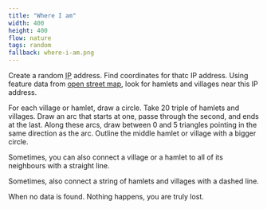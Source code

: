 ```yaml
---
title: "Where I am"
width: 400
height: 400
flow: nature
tags: random
fallback: where-i-am.png
---
```


Create a random <abbr title="Internet Protocol">IP</abbr> address. Find coordinates for thatc IP address. Using feature data from [open street map](https://wiki.openstreetmap.org/wiki/Map_features), look for hamlets and villages near this IP address.

For each village or hamlet, draw a circle. Take 20 triple of hamlets and villages. Draw an arc that starts at one, passe through the second, and ends at the last. Along these arcs, draw between 0 and 5 triangles pointing in the same direction as the arc. Outline the middle hamlet or village with a bigger circle.

Sometimes, you can also connect a village or a hamlet to all of its neighbours with a straight line.

Sometimes, also connect a string of hamlets and villages with a dashed line.

When no data is found. Nothing happens, you are truly lost.
